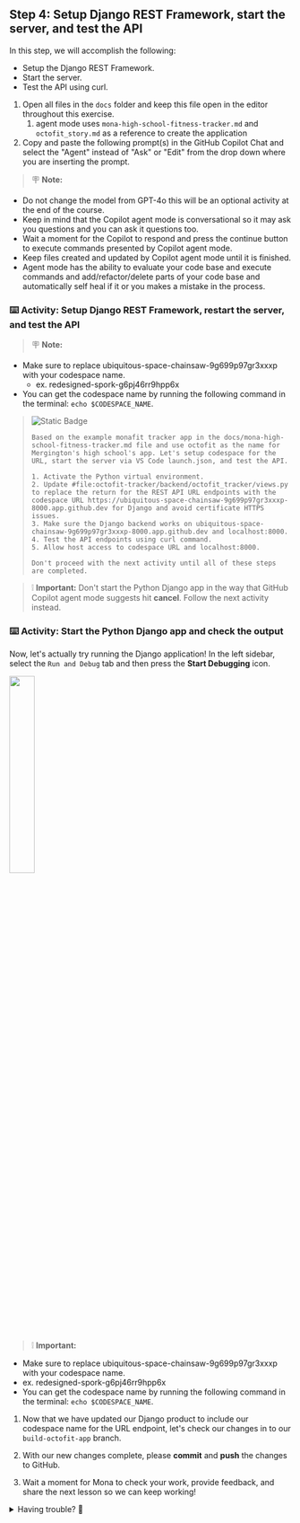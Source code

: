 ## Step 4: Setup Django REST Framework, start the server, and test the API

In this step, we will accomplish the following:

- Setup the Django REST Framework.
- Start the server.
- Test the API using curl.

1. Open all files in the `docs` folder and keep this file open in the editor throughout this exercise.
    1.  agent mode uses `mona-high-school-fitness-tracker.md` and `octofit_story.md` as a reference to create the application
2. Copy and paste the following prompt(s) in the GitHub Copilot Chat and select the "Agent" instead of "Ask" or "Edit" from the drop down where you are inserting the prompt.

> 🪧 **Note:** 
- Do not change the model from GPT-4o this will be an optional activity at the end of the course.
- Keep in mind that the Copilot agent mode is conversational so it may ask you questions and you can ask it questions too.
- Wait a moment for the Copilot to respond and press the continue button to execute commands presented by Copilot agent mode.
- Keep files created and updated by Copilot agent mode until it is finished.
- Agent mode has the ability to evaluate your code base and execute commands and add/refactor/delete parts of your code base and automatically self heal if it or you makes a mistake in the process.

### :keyboard: Activity: Setup Django REST Framework, restart the server, and test the API

> 🪧 **Note:** 
- Make sure to replace ubiquitous-space-chainsaw-9g699p97gr3xxxp with your codespace name.
  - ex. redesigned-spork-g6pj46rr9hpp6x
- You can get the codespace name by running the following command in the terminal: `echo $CODESPACE_NAME`.

> ![Static Badge](https://img.shields.io/badge/-Prompt-text?style=flat-square&logo=github%20copilot&labelColor=512a97&color=ecd8ff)
>
> ```prompt
>Based on the example monafit tracker app in the docs/mona-high-school-fitness-tracker.md file and use octofit as the name for Mergington's high school's app. Let's setup codespace for the URL, start the server via VS Code launch.json, and test the API.
> 
> 1. Activate the Python virtual environment.
> 2. Update #file:octofit-tracker/backend/octofit_tracker/views.py to replace the return for the REST API URL endpoints with the codespace URL https://ubiquitous-space-chainsaw-9g699p97gr3xxxp-8000.app.github.dev for Django and avoid certificate HTTPS issues.
> 3. Make sure the Django backend works on ubiquitous-space-chainsaw-9g699p97gr3xxxp-8000.app.github.dev and localhost:8000.
> 4. Test the API endpoints using curl command.
> 5. Allow host access to codespace URL and localhost:8000.
>
> Don't proceed with the next activity until all of these steps are completed.
>```

> ❕ **Important:** Don't start the Python Django app in the way that GitHub Copilot agent mode suggests hit **cancel**. Follow the next activity instead.

### :keyboard: Activity: Start the Python Django app and check the output

Now, let's actually try running the Django application! In the left sidebar, select the `Run and Debug` tab and then press the **Start Debugging** icon.

<img src="https://github.com/user-attachments/assets/baef4dfe-0751-45cb-9e16-8ff26ba9ff58" width=30% height=30%>

> ❕ **Important:**
- Make sure to replace ubiquitous-space-chainsaw-9g699p97gr3xxxp with your codespace name.
- ex. redesigned-spork-g6pj46rr9hpp6x
- You can get the codespace name by running the following command in the terminal: `echo $CODESPACE_NAME`.

1. Now that we have updated our Django product to include our codespace name for the URL endpoint,
   let's check our changes in to our `build-octofit-app` branch.

1. With our new changes complete, please **commit** and **push** the changes to GitHub.

1. Wait a moment for Mona to check your work, provide feedback, and share the next lesson so we can keep working!

<details>
<summary>Having trouble? 🤷</summary><br/>

If you don't get feedback, here are some things to check:

- Make sure your commit changes were made for the following files to the branch `build-octofit-app` and pushed/synchronized to GitHub:
  - `octofit-tracker/backend/octofit_tracker/settings.py`
  - `octofit-tracker/backend/octofit_tracker/views.py`
- If Mona found a mistake, simply make a correction and push your changes again. Mona will check your work as many times as needed.

</details>
